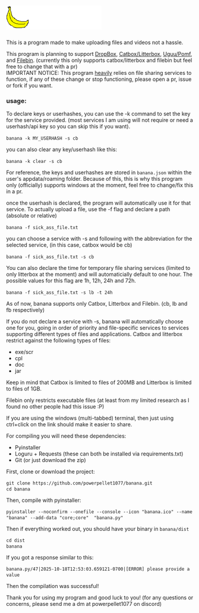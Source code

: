 # <img src="banana_title_white.png" id="banana"></img>
This is a program made to make uploading files and videos not a hassle.

This program is planning to support <a href="https://www.dropbox.com/">DropBox</a>, <a href="https://catbox.moe/">Catbox/Litterbox</a>, <a href="https://uguu.se/">Uguu/Pomf</a>, and <a href="https://filebin.net/">Filebin</a>. (currently this only supports catbox/litterbox and filebin but feel free to change that with a pr)
<br>IMPORTANT NOTICE: This program <u>heavily</u> relies on file sharing services to function, if any of these change or stop functioning, please open a pr, issue or fork if you want.


### usage:
To declare keys or userhashes, you can use the -k command to set the key for the service provided. (most services I am using will not require or need a userhash/api key so you can skip this if you want).

``banana -k MY_USERHASH -s cb``

you can also clear any key/userhash like this:

``banana -k clear -s cb``

For reference, the keys and userhashes are stored in ``banana.json`` within the user's appdata/roaming folder. Because of this, this is why this program only (officially) supports windows at the moment, feel free to change/fix this in a pr.

once the userhash is declared, the program will automatically use it for that service. To actually upload a file, use the -f flag and declare a path (absolute or relative)

``banana -f sick_ass_file.txt``

you can choose a service with -s and following with the abbreviation for the selected service, (in this case, catbox would be cb)

``banana -f sick_ass_file.txt -s cb``

You can also declare the time for temporary file sharing services (limited to only litterbox at the moment) and will automaticially default to one hour. The possible values for this flag are 1h, 12h, 24h and 72h.

``banana -f sick_ass_file.txt -s lb -t 24h``

As of now, banana supports only Catbox, Litterbox and Filebin. (cb, lb and fb respectively)

If you do not declare a service with -s, banana will automatically choose one for you, going in order of priority and file-specific services to services supporting different types of files and applications. 
Catbox and litterbox restrict against the following types of files:
 - exe/scr
 - cpl
 - doc
 - jar

Keep in mind that Catbox is limited to files of 200MB and Litterbox is limited to files of 1GB.

Filebin only restricts executable files (at least from my limited research as I found no other people had this issue :P)

If you are using the windows (multi-tabbed) terminal, then just using ctrl+click on the link should make it easier to share.


For compiling you will need these dependencies:
 - Pyinstaller
 - Loguru + Requests (these can both be installed via requirements.txt)
 - Git (or just download the zip)

First, clone or download the project: 

```
git clone https://github.com/powerpellet1077/banana.git
cd banana
```

Then, compile with pyinstaller:

```
pyinstaller --noconfirm --onefile --console --icon "banana.ico" --name "banana" --add-data "core;core"  "banana.py" 
```

Then if everything worked out, you should have your binary in ``banana/dist``

```
cd dist
banana
```

If you got a response similar to this:

```
banana.py/47|2025-10-18T12:53:03.659121-0700|[ERROR] please provide a value
```

Then the compilation was successful!

Thank you for using my program and good luck to you! (for any questions or concerns, please send me a dm at powerpellet1077 on discord)